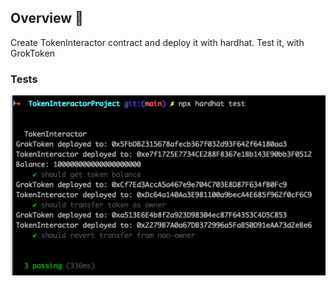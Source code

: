 ## Overview 📝

Create TokenInteractor contract and deploy it with hardhat.
Test it, with GrokToken

### Tests

![Tests Passed](./img/TestsPassed.png)
